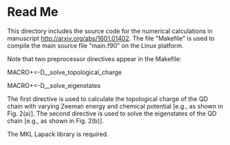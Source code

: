 # Read Me
This directory includes the source code for the numerical calculations in manuscript http://arxiv.org/abs/1601.01402.
The file "Makefile" is used to compile the main source file "main.f90" on the Linux platform.

Note that two preprocessor directives appear in the Makefile:

MACRO+=-D__solve_topological_charge

MACRO+=-D__solve_eigenstates

The first directive is used to calculate the topological charge of the QD chain with varying Zeeman
energy and chemical potential [e.g., as shown in Fig. 2(a)]. The second directive is used to solve 
the eigenstates of the QD chain [e.g., as shown in Fig. 2(b)].

The MKL Lapack library is required. 
